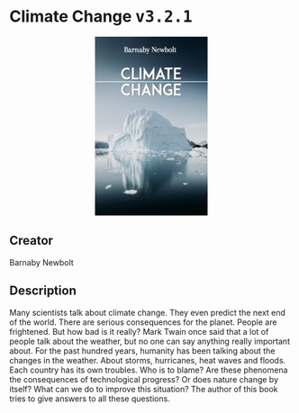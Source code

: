 
# Climate Change <kbd>v3.2.1</kbd>

<center>
  <img src="./cover-1024.jpg"/>
</center>

## Creator
Barnaby Newbolt

## Description
Many scientists talk about climate change. They even predict the next end of the world. There are serious consequences for the planet. People are frightened. But how bad is it really? Mark Twain once said that a lot of people talk about the weather, but no one can say anything really important about. For the past hundred years, humanity has been talking about the changes in the weather. About storms, hurricanes, heat waves and floods. Each country has its own troubles. Who is to blame? Are these phenomena the consequences of technological progress? Or does nature change by itself? What can we do to improve this situation? The author of this book tries to give answers to all these questions. 
